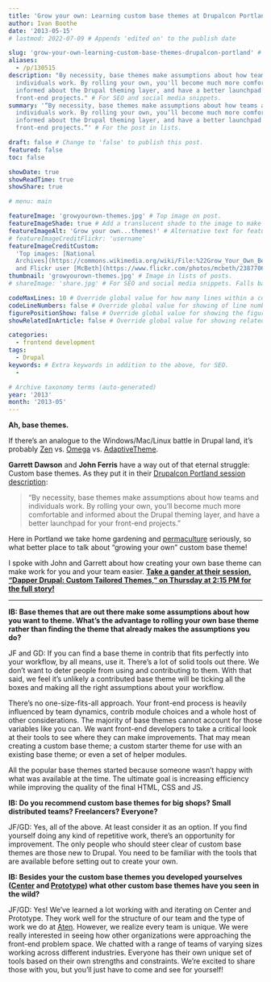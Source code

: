 ```yaml
---
title: 'Grow your own: Learning custom base themes at Drupalcon Portland'
author: Ivan Boothe
date: '2013-05-15'
# lastmod: 2022-07-09 # Appends 'edited on' to the publish date

slug: 'grow-your-own-learning-custom-base-themes-drupalcon-portland' # Recommended length is 3 to 5 words.
aliases:
  - /p/130515
description: "By necessity, base themes make assumptions about how teams and
  individuals work. By rolling your own, you'll become much more comfortable and
  informed about the Drupal theming layer, and have a better launchpad for your
  front-end projects." # For SEO and social media snippets.
summary: '“By necessity, base themes make assumptions about how teams and
  individuals work. By rolling your own, you’ll become much more comfortable and
  informed about the Drupal theming layer, and have a better launchpad for your
  front-end projects.”' # For the post in lists.

draft: false # Change to 'false' to publish this post.
featured: false
toc: false

showDate: true
showReadTime: true
showShare: true

# menu: main

featureImage: 'growyourown-themes.jpg' # Top image on post.
featureImageShade: true # Add a translucent shade to the image to make overlaid text easier to read.
featureImageAlt: 'Grow your own...themes!' # Alternative text for featured image.
# featureImageCreditFlickr: 'username'
featureImageCreditCustom:
  'Top images: [National
  Archives](https://commons.wikimedia.org/wiki/File:%22Grow_Your_Own_Be_Sure%22_-_NARA_-_513660.jpg)
  and Flickr user [McBeth](https://www.flickr.com/photos/mcbeth/23877066).'
thumbnail: 'growyourown-themes.jpg' # Image in lists of posts.
# shareImage: 'share.jpg' # For SEO and social media snippets. Falls back to thumbnail (if set) or featureImage.

codeMaxLines: 10 # Override global value for how many lines within a code block before auto-collapsing.
codeLineNumbers: false # Override global value for showing of line numbers within code block.
figurePositionShow: false # Override global value for showing the figure label.
showRelatedInArticle: false # Override global value for showing related posts in this series at the end of the content.

categories:
  - frontend development
tags:
  - Drupal
keywords: # Extra keywords in addition to the above, for SEO.
  -

# Archive taxonomy terms (auto-generated)
year: '2013'
month: '2013-05'
---
```


**Ah, base themes.**

If there’s an analogue to the Windows/Mac/Linux battle in Drupal land, it’s
probably [Zen](https://www.drupal.org/project/zen) vs.
[Omega](https://www.drupal.org/project/omega) vs.
[AdaptiveTheme](https://www.drupal.org/project/adaptivetheme).

**Garrett Dawson** and **John Ferris** have a way out of that eternal struggle:
Custom base themes. As they put it in their
[Drupalcon Portland session description](https://portland2013.drupal.org/node/3043.html):

> “By necessity, base themes make assumptions about how teams and individuals
> work. By rolling your own, you’ll become much more comfortable and informed
> about the Drupal theming layer, and have a better launchpad for your front-end
> projects.”

Here in Portland we take home gardening and
[permaculture](https://en.wikipedia.org/wiki/Permaculture) seriously, so what
better place to talk about “growing your own” custom base theme!

I spoke with John and Garrett about how creating your own base theme can make
work for you and your team easier.
[**Take a gander at their session, “Dapper Drupal: Custom Tailored Themes,” on Thursday at 2:15 PM for the full story!**](https://portland2013.drupal.org/node/3043.html)

---

**IB: Base themes that are out there make some assumptions about how you want to
theme. What’s the advantage to rolling your own base theme rather than finding
the theme that already makes the assumptions you do?**

JF and GD: If you can find a base theme in contrib that fits perfectly into your
workflow, by all means, use it. There’s a lot of solid tools out there. We don’t
want to deter people from using and contributing to them. With that said, we
feel it’s unlikely a contributed base theme will be ticking all the boxes and
making all the right assumptions about your workflow.

There’s no one-size-fits-all approach. Your front-end process is heavily
influenced by team dynamics, contrib module choices and a whole host of other
considerations. The majority of base themes cannot account for those variables
like you can. We want front-end developers to take a critical look at their
tools to see where they can make improvements. That may mean creating a custom
base theme; a custom starter theme for use with an existing base theme; or even
a set of helper modules.

All the popular base themes started because someone wasn’t happy with what was
available at the time. The ultimate goal is increasing efficiency while
improving the quality of the final HTML, CSS and JS.

**IB: Do you recommend custom base themes for big shops? Small distributed
teams? Freelancers? Everyone?**

JF/GD: Yes, all of the above. At least consider it as an option. If you find
yourself doing any kind of repetitive work, there’s an opportunity for
improvement. The only people who should steer clear of custom base themes are
those new to Drupal. You need to be familiar with the tools that are available
before setting out to create your own.

**IB: Besides your the custom base themes you developed yourselves
([Center](https://www.drupal.org/project/center) and
[Prototype](https://www.drupal.org/project/prototype)) what other custom base
themes have you seen in the wild?**

JF/GD: Yes! We’ve learned a lot working with and iterating on Center and
Prototype. They work well for the structure of our team and the type of work we
do at [Aten](https://atendesigngroup.com/). However, we realize every team is
unique. We were really interested in seeing how other organizations were
approaching the front-end problem space. We chatted with a range of teams of
varying sizes working across different industries. Everyone has their own unique
set of tools based on their own strengths and constraints. We’re excited to
share those with you, but you’ll just have to come and see for yourself!
